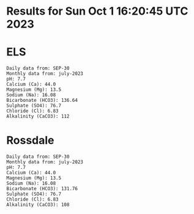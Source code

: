 # Results for Sun Oct  1 16:20:45 UTC 2023
# ELS
```
Daily data from: SEP-30
Monthly data from: july-2023
pH: 7.7
Calcium (Ca): 44.0
Magnesium (Mg): 13.5
Sodium (Na): 16.08
Bicarbonate (HCO3): 136.64
Sulphate (SO4): 76.7
Chloride (Cl): 6.83
Alkalinity (CaCO3): 112
```
# Rossdale
```
Daily data from: SEP-30
Monthly data from: july-2023
pH: 7.7
Calcium (Ca): 44.0
Magnesium (Mg): 13.5
Sodium (Na): 16.08
Bicarbonate (HCO3): 131.76
Sulphate (SO4): 76.7
Chloride (Cl): 6.83
Alkalinity (CaCO3): 108
```
